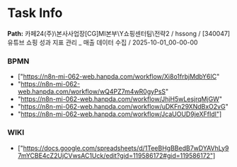 # Task Info

**Path:** 카페24(주)\본사사업장\[CG]MI본부\Y쇼핑센터팀\전략2 / hssong / [340047] 유튜브 쇼핑 성과 지표 관리 _ 매출 데이터 수집 / 2025-10-01_00-00-00

### BPMN
- ["https://n8n-mi-062-web.hanpda.com/workflow/Xi8o1frbjMdbY6IC"
- "https://n8n-mi-062-web.hanpda.com/workflow/wQ4PZ7m4wR0gyPsS"
- "https://n8n-mi-062-web.hanpda.com/workflow/JhjH5wLesjrqMjGW"
- "https://n8n-mi-062-web.hanpda.com/workflow/uDKFn29XNdBxO2vG"
- "https://n8n-mi-062-web.hanpda.com/workflow/JcaUOUD9jeXFfIdl"]

### WIKI
- ["https://docs.google.com/spreadsheets/d/1TeeBHgBBedB7wDYAVhLy97mYCBE4cZ2UjCVwsAC1Uck/edit?gid=119586172#gid=119586172"]


